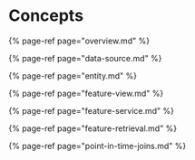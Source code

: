 # Concepts

{% page-ref page="overview.md" %}

{% page-ref page="data-source.md" %}

{% page-ref page="entity.md" %}

{% page-ref page="feature-view.md" %}

{% page-ref page="feature-service.md" %}

{% page-ref page="feature-retrieval.md" %}

{% page-ref page="point-in-time-joins.md" %}




